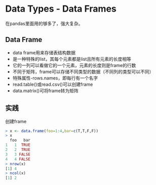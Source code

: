 # Data Types - Data Frames

在pandas里面用的够多了，强大复杂。

## Data Frame
- data frame用来存储表结构数据
- 是一种特殊的list，其每个元素都是list且所有元素的长度相等
- 它的一列可以看做它的一个元素，元素的长度则是frame的行数
- 不同于矩阵，frame可以存储不同类型的数据（不同列的类型可以不同）
- 特殊属性-rows.names，即每行有一个名字
- read.table()或read.csv()可以创建frame
- data.matrix()可将frame转为矩阵

## 实践
创建frame

```R
> x <- data.frame(foo=1:4,bar=c(T,T,F,F))
> x
  foo   bar
1   1  TRUE
2   2  TRUE
3   3 FALSE
4   4 FALSE
> nrow(x)
[1] 4
> ncol(x)
[1] 2
```

